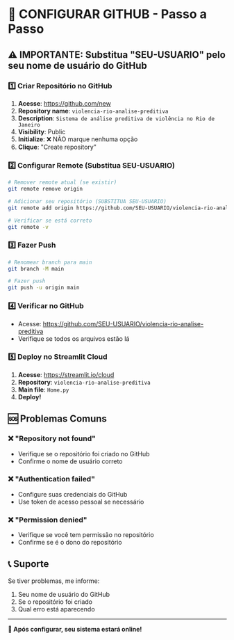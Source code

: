 # 🔧 CONFIGURAR GITHUB - Passo a Passo

## ⚠️ IMPORTANTE: Substitua "SEU-USUARIO" pelo seu nome de usuário do GitHub

### 1️⃣ Criar Repositório no GitHub

1. **Acesse**: https://github.com/new
2. **Repository name**: `violencia-rio-analise-preditiva`
3. **Description**: `Sistema de análise preditiva de violência no Rio de Janeiro`
4. **Visibility**: Public
5. **Initialize**: ❌ NÃO marque nenhuma opção
6. **Clique**: "Create repository"

### 2️⃣ Configurar Remote (Substitua SEU-USUARIO)

```bash
# Remover remote atual (se existir)
git remote remove origin

# Adicionar seu repositório (SUBSTITUA SEU-USUARIO)
git remote add origin https://github.com/SEU-USUARIO/violencia-rio-analise-preditiva.git

# Verificar se está correto
git remote -v
```

### 3️⃣ Fazer Push

```bash
# Renomear branch para main
git branch -M main

# Fazer push
git push -u origin main
```

### 4️⃣ Verificar no GitHub

- Acesse: https://github.com/SEU-USUARIO/violencia-rio-analise-preditiva
- Verifique se todos os arquivos estão lá

### 5️⃣ Deploy no Streamlit Cloud

1. **Acesse**: https://streamlit.io/cloud
2. **Repository**: `violencia-rio-analise-preditiva`
3. **Main file**: `Home.py`
4. **Deploy!**

## 🆘 Problemas Comuns

### ❌ "Repository not found"
- Verifique se o repositório foi criado no GitHub
- Confirme o nome de usuário correto

### ❌ "Authentication failed"
- Configure suas credenciais do GitHub
- Use token de acesso pessoal se necessário

### ❌ "Permission denied"
- Verifique se você tem permissão no repositório
- Confirme se é o dono do repositório

## 📞 Suporte

Se tiver problemas, me informe:
1. Seu nome de usuário do GitHub
2. Se o repositório foi criado
3. Qual erro está aparecendo

---

**🚀 Após configurar, seu sistema estará online!**
